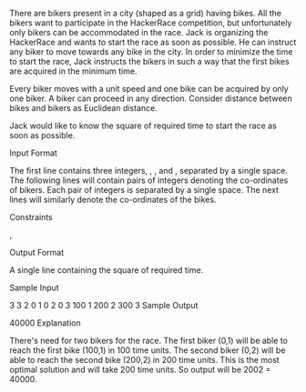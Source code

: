There are  bikers present in a city (shaped as a grid) having  bikes. All the bikers want to participate in the HackerRace competition, but unfortunately only  bikers can be accommodated in the race. Jack is organizing the HackerRace and wants to start the race as soon as possible. He can instruct any biker to move towards any bike in the city. In order to minimize the time to start the race, Jack instructs the bikers in such a way that the first  bikes are acquired in the minimum time.

Every biker moves with a unit speed and one bike can be acquired by only one biker. A biker can proceed in any direction. Consider distance between bikes and bikers as Euclidean distance.

Jack would like to know the square of required time to start the race as soon as possible.

Input Format

The first line contains three integers, , , and , separated by a single space.
The following  lines will contain  pairs of integers denoting the co-ordinates of  bikers. Each pair of integers is separated by a single space. The next  lines will similarly denote the co-ordinates of the  bikes.

Constraints




,  

Output Format

A single line containing the square of required time.

Sample Input

3 3 2
0 1
0 2
0 3
100 1
200 2 
300 3
Sample Output

40000
Explanation

There's need for two bikers for the race. The first biker (0,1) will be able to reach the first bike (100,1) in 100 time units. The second biker (0,2) will be able to reach the second bike (200,2) in 200 time units. This is the most optimal solution and will take 200 time units. So output will be 2002 = 40000.